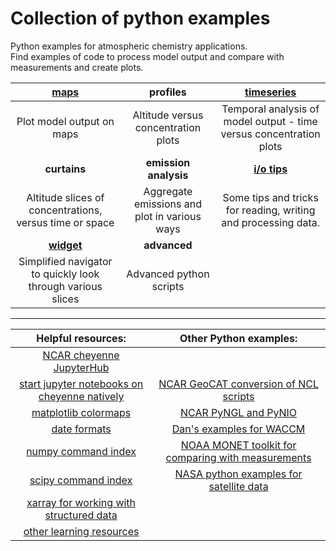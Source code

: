 # Collection of python examples
<!--
.. title: Python 3 examples for atmospheric chemistry
.. date: 2020-03-26
.. tags: atmospheric chemistry python examples gallery
.. description: Based off the Unidata one-stop shop for Python in atmospheric science and meteorology
.. author: rrb
-->

Python examples for atmospheric chemistry applications.<br>
Find examples of code to process model output and compare with measurements and create plots.

|[**maps**](map_plotting.md) | **profiles** | [**timeseries**](timeseries_plotting.md)|
|:-------------:|:-------------:|:-------------:|
|Plot model output on maps| Altitude versus concentration plots | Temporal analysis of model output - time versus concentration plots |
|**curtains**| **emission analysis** | [**i/o tips**](io.md) |
| Altitude slices of concentrations, versus time or space  | Aggregate emissions and plot in various ways | Some tips and tricks for reading, writing and processing data. |
|[**widget**](widget.md)|  **advanced**  |  |
| Simplified navigator to quickly look through various slices | Advanced python scripts |  |

------------------------------

| **Helpful resources:** | **Other Python examples:** |
|:---------------:|:---------------:|
| [NCAR cheyenne JupyterHub](https://jupyterhub.ucar.edu/)|  |
| [start jupyter notebooks on cheyenne natively](cheyenne_jupyter.md)| [NCAR GeoCAT conversion of NCL scripts](https://geocat-examples.readthedocs.io/en/latest/gallery/index.html) |
| [matplotlib colormaps](https://matplotlib.org/3.1.1/gallery/color/colormap_reference.html) | [NCAR PyNGL and PyNIO](https://www.pyngl.ucar.edu/) |
| [date formats](https://strftime.org/) | [Dan's examples for WACCM](https://sites.google.com/ucar.edu/dan-marsh/python?authuser=1) |
| [numpy command index](https://numpy.org/doc/stable/genindex.html) | [NOAA MONET toolkit for comparing with measurements](https://monet-arl.readthedocs.io/en/master/) |
| [scipy command index](https://docs.scipy.org/doc/scipy/reference/genindex.html) | [NASA python examples for satellite data](https://hdfeos.org/zoo/index_openLaRC_Examples.php) |
| [xarray for working with structured data](http://xarray.pydata.org/en/stable/#) |  |
| [other learning resources](learning.md) | |


